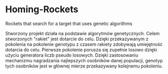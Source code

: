 # Homing-Rockets
Rockets that search for a target that uses genetic algorithms

Stworzony projekt działa na podstawie algorytmów genetycznych.
Celem stworzonych "rakiet" jest dotarcie do celu.
Dzięki przekazywanym z pokolenia na pokolenie genotypu z czasem rakiety zdobywają umiejętność dotarcia do celu.
Pierwsze pokolenie porusza się zupełnie losowo dzięki użyciu generatora liczb pseudo losowych.
Dzięki zastosowaniu mechanizmu nagradzania najlepszych osobników danej populacji, genotyp tych osobników jest w głównej mierze przekazywany kolejnemu pokoleniu.
